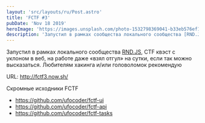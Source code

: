 ```yaml
---
layout: 'src/layouts/ru/Post.astro'
title: 'FCTF #3'
pubDate: 'Nov 18 2019'
heroImage: 'https://images.unsplash.com/photo-1532798369041-b33eb576ef16?ixlib=rb-4.0.3&ixid=MnwxMjA3fDB8MHxwaG90by1wYWdlfHx8fGVufDB8fHx8&auto=format&fit=crop&w=930&q=80'
description: 'Запустил в рамках сообщества локального сообщества [RND.JS](https://vk.com/rndjs), CTF квэст с уклоном в веб, на работе даже взял отгул  на сутки, если так можно высказаться. Любителям хакинга и/или головоломок рекомендую'
---
```


Запустил в рамках локального сообщества [RND.JS](https://vk.com/rndjs), CTF квэст с уклоном в веб, на работе даже «взял отгул» на сутки, если так можно высказаться. Любителям хакинга и/или головоломок рекомендую

URL: http://fctf3.now.sh/

Скромные исходники FCTF

- https://github.com/ufocoder/fctf-ui
- https://github.com/ufocoder/fctf-api
- https://github.com/ufocoder/fctf-tasks
